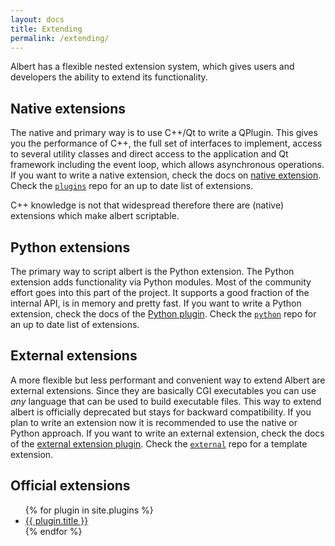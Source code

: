 ```yaml
---
layout: docs
title: Extending
permalink: /extending/
---
```


Albert has a flexible nested extension system, which gives users and developers the ability to extend its functionality.

## Native extensions

The native and primary way is to use C++/Qt to write a QPlugin. This gives you the performance of C++, the full set of interfaces to implement, access to several utility classes and direct access to the application and Qt framework including the event loop, which allows asynchronous operations. If you want to write a native extension, check the docs on [native extension](/native/). Check the [`plugins`](https://github.com/albertlauncher/plugins) repo for an up to date list of extensions.

C++ knowledge is not that widespread therefore there are (native) extensions which make albert scriptable.

## Python extensions

The primary way to script albert is the Python extension. The Python extension adds functionality via Python modules. Most of the community effort goes into this part of the project. It supports a good fraction of the internal API, is in memory and pretty fast. If you want to write a Python extension, check the docs of the [Python plugin](/python/). Check the [`python`](https://github.com/albertlauncher/python) repo for an up to date list of extensions.

## External extensions

A more flexible but less performant and convenient way to extend Albert are external extensions. Since they are basically CGI executables you can use *any* language that can be used to build executable files. This way to extend albert is officially deprecated but stays for backward compatibility. If you plan to write an extension now it is recommended to use the native or Python approach. If you want to write an external extension, check the docs of the [external extension plugin](/external/). Check the [`external`](https://github.com/albertlauncher/external) repo for a template extension.

## Official extensions

<ul>
  {% for plugin in site.plugins %}
    <li><a href="{{ plugin.url }}">{{ plugin.title }}</a></li>
  {% endfor %}
</ul>
